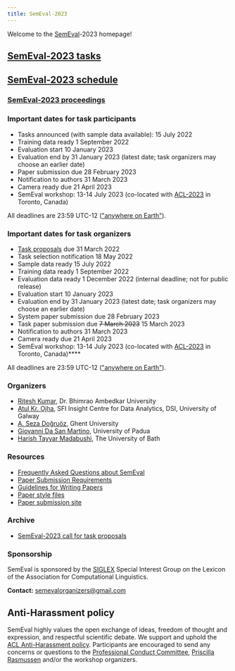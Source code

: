 ```yaml
---
title: SemEval-2023
---
```


Welcome to the [SemEval](https://semeval.github.io/)-2023 homepage!

## [SemEval-2023 tasks](tasks) 
## [SemEval-2023 schedule](schedule)
### [SemEval-2023 proceedings](https://aclanthology.org/volumes/2023.semeval-1/)
<!---### [SemEval-2022 best paper awards](https://semeval.github.io/SemEval2022/awards)--->

### Important dates for task participants

- Tasks announced (with sample data available): 15 July 2022
- Training data ready 1 September 2022
- Evaluation start 10 January 2023
- Evaluation end by 31 January 2023 (latest date; task organizers may choose an earlier date)
- Paper submission due 28 February 2023
- Notification to authors 31 March 2023
- Camera ready due 21 April 2023
- SemEval workshop: 13-14 July 2023 (co-located with [ACL-2023](https://2023.aclweb.org/) in Toronto, Canada)

All deadlines are 23:59 UTC-12 (["anywhere on Earth"](https://en.wikipedia.org/wiki/Anywhere_on_Earth)).

### Important dates for task organizers

- [Task proposals](cft) due 31 March 2022
- Task selection notification 18 May 2022
- Sample data ready 15 July 2022
- Training data ready 1 September 2022
- Evaluation data ready 1 December 2022 (internal deadline; not for public release)
- Evaluation start 10 January 2023
- Evaluation end by 31 January 2023 (latest date; task organizers may choose an earlier date)
- System paper submission due 28 February 2023
- Task paper submission due <s> 7 March 2023</s> 15 March 2023
- Notification to authors 31 March 2023
- Camera ready due 21 April 2023
- SemEval workshop: 13-14 July 2023 (co-located with [ACL-2023](https://2023.aclweb.org/) in Toronto, Canada)****

All deadlines are 23:59 UTC-12 (["anywhere on Earth"](https://en.wikipedia.org/wiki/Anywhere_on_Earth)).


### Organizers

<!---- [Guy Emerson](https://www.languagesciences.cam.ac.uk/directory/guy-emerson), University of Cambridge-->
<!--- [Natalie Schluter](https://natschluter.github.io/), Apple & IT University Copenhagen-->
- [Ritesh Kumar](https://www.ctrans.in/research/clresearch), Dr. Bhimrao Ambedkar University
- [Atul Kr. Ojha](https://www.universityofgalway.ie/our-research/people/engineering-and-informatics/atulkumarojha/), SFI Insight Centre for Data Analytics, DSI, University of Galway
- [A. Seza Doğruöz](https://research.flw.ugent.be/en/as.dogruoz), Ghent University
- [Giovanni Da San Martino](https://scholar.google.fr/citations?user=URABLy0AAAAJ&hl=en), University of Padua
- [Harish Tayyar Madabushi](https://www.harishtayyarmadabushi.com/), The University of Bath

### Resources

- [Frequently Asked Questions about SemEval](/faq.html)
- [Paper Submission Requirements](/paper-requirements.html)
- [Guidelines for Writing Papers](/system-paper-template.html)
- [Paper style files](https://acl-org.github.io/ACLPUB/formatting.html)
- [Paper submission site](https://softconf.com/acl2023/SemEval2023/)
<!---- [SemEval-2023 call for task proposals (archival)](cft)--->
### Archive

- [SemEval-2023 call for task proposals](https://semeval.github.io/SemEval2023/cft)

### Sponsorship

SemEval is sponsored by the [SIGLEX](http://alt.qcri.org/siglex/) Special Interest Group on the Lexicon of the Association for Computational Linguistics.


__Contact:__ <semevalorganizers@gmail.com>
<!--- Most questions not answered by the above resources should be directed to organizers of specific [tasks](tasks.html).
General questions about SemEval organization should be directed to <semevalorganizers@gmail.com>.--->

## Anti-Harassment policy

SemEval highly values the open exchange of ideas, freedom of thought and expression, and respectful scientific debate.
We support and uphold the [ACL Anti-Harassment policy](https://www.aclweb.org/adminwiki/index.php?title=Anti-Harassment_Policy).
Participants are encouraged to send any concerns or questions to the [Professional Conduct Committee](https://www.aclweb.org/adminwiki/index.php?title=Professional_Conduct_Committee),
[Priscilla Rasmussen](mailto:acl@aclweb.org) and/or the workshop organizers.
